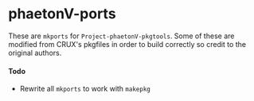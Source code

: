 # phaetonV-ports

These are `mkports` for `Project-phaetonV-pkgtools`.
Some of these are modified from CRUX's pkgfiles in order to build correctly so credit to the original authors.

#### Todo
* Rewrite all `mkports` to work with `makepkg`
